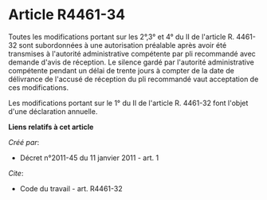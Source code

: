 # Article R4461-34

Toutes les modifications portant sur les 2°,3° et 4° du II de l'article R. 4461-32 sont subordonnées à une autorisation
préalable après avoir été transmises à l'autorité administrative compétente par pli recommandé avec demande d'avis de
réception. Le silence gardé par l'autorité administrative compétente pendant un délai de trente jours à compter de la date de
délivrance de l'accusé de réception du pli recommandé vaut acceptation de ces modifications. 

Les modifications portant sur le 1° du II de l'article R. 4461-32 font l'objet d'une déclaration annuelle.

**Liens relatifs à cet article**

_Créé par_:

  - Décret n°2011-45 du 11 janvier 2011 - art. 1

_Cite_:

  - Code du travail - art. R4461-32

